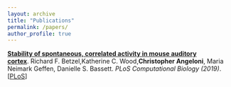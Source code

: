 ```yaml
---
layout: archive
title: "Publications"
permalink: /papers/
author_profile: true
---
```

<p>
<a href="https://journals.plos.org/ploscompbiol/article?id=10.1371/journal.pcbi.1007360&rev=2"><b>Stability of spontaneous, correlated activity in mouse auditory cortex</b></a>.&nbsp;Richard F. Betzel,Katherine C. Wood,<b>Christopher Angeloni</b>, Maria Neimark Geffen, Danielle S. Bassett. <i> PLoS Computational Biology (2019)</i>. [<a href="https://journals.plos.org/ploscompbiol/article?id=10.1371/journal.pcbi.1007360&rev=2">PLoS</a>]
</p>
